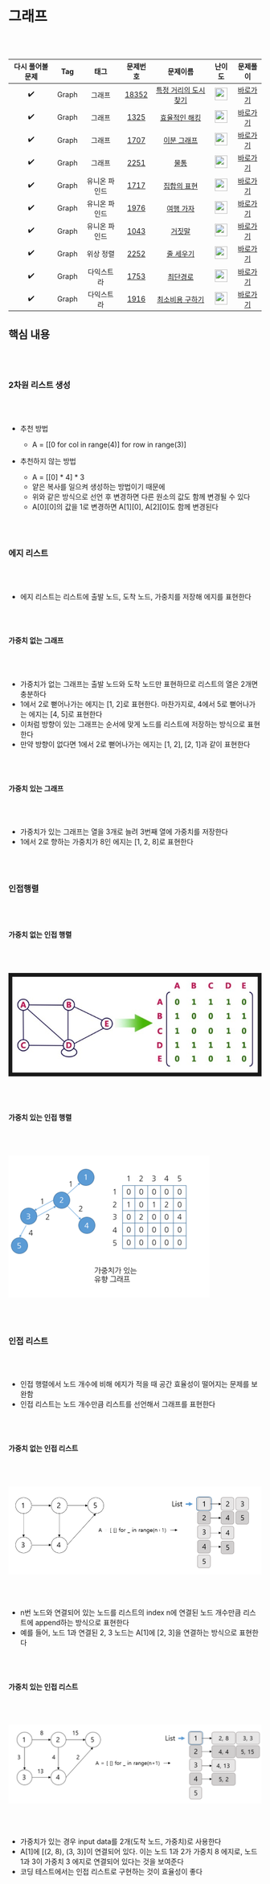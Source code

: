 # 그래프

<br><br>

| 다시 풀어볼 문제 | Tag                          | 태그                | 문제번호    | 문제이름    | 난이도    | 문제풀이    |
| :------:  | :--------------------------: | :-----------------: | :------:  | :------:  |  :------:  | :------:  |
| :heavy_check_mark: | Graph | 그래프 | <a href="https://www.acmicpc.net/problem/18352">18352</a> | <a href="https://www.acmicpc.net/problem/18352">특정 거리의 도시 찾기</a> | <img height="25px" width="25px" src="https://static.solved.ac/tier_small/9.svg"/> | [바로가기](./그래프의%20표현/18352-특정%20거리의%20도시%20찾기.py) |
| :heavy_check_mark: | Graph | 그래프 | <a href="https://www.acmicpc.net/problem/1325">1325</a> | <a href="https://www.acmicpc.net/problem/1325">효율적인 해킹</a> | <img height="25px" width="25px" src="https://static.solved.ac/tier_small/10.svg"/> | [바로가기](./그래프의%20표현/1325-효율적인%20해킹.py) |
| :heavy_check_mark: | Graph | 그래프 | <a href="https://www.acmicpc.net/problem/1707">1707</a> | <a href="https://www.acmicpc.net/problem/1707">이분 그래프</a> | <img height="25px" width="25px" src="https://static.solved.ac/tier_small/12.svg"/> | [바로가기](./그래프의%20표현/1707-이분%20그래프.py) |
| :heavy_check_mark: | Graph | 그래프 | <a href="https://www.acmicpc.net/problem/2251">2251</a> | <a href="https://www.acmicpc.net/problem/2251">물통</a> | <img height="25px" width="25px" src="https://static.solved.ac/tier_small/11.svg"/> | [바로가기](./그래프의%20표현/2251-물통.py) |
| :heavy_check_mark: | Graph | 유니온 파인드 | <a href="https://www.acmicpc.net/problem/1717">1717</a> | <a href="https://www.acmicpc.net/problem/1717">집합의 표현</a> | <img height="25px" width="25px" src="https://static.solved.ac/tier_small/11.svg"/> | [바로가기](./유니온%20파인드/1717-집합의%20표현.py) |
| :heavy_check_mark: | Graph | 유니온 파인드 | <a href="https://www.acmicpc.net/problem/1976">1976</a> | <a href="https://www.acmicpc.net/problem/1976">여행 가자</a> | <img height="25px" width="25px" src="https://static.solved.ac/tier_small/12.svg"/> | [바로가기](./유니온%20파인드/1976-여행%20가자.py) |
| :heavy_check_mark: | Graph | 유니온 파인드 | <a href="https://www.acmicpc.net/problem/1043">1043</a> | <a href="https://www.acmicpc.net/problem/1043">거짓말</a> | <img height="25px" width="25px" src="https://static.solved.ac/tier_small/12.svg"/> | [바로가기](./유니온%20파인드/1043-거짓말.py) |
| :heavy_check_mark: | Graph | 위상 정렬 | <a href="https://www.acmicpc.net/problem/2252">2252</a> | <a href="https://www.acmicpc.net/problem/2252">줄 세우기</a> | <img height="25px" width="25px" src="https://static.solved.ac/tier_small/13.svg"/> | [바로가기](./위상%20정렬/2252-줄%20세우기.py) |
| :heavy_check_mark: | Graph | 다익스트라 | <a href="https://www.acmicpc.net/problem/1753">1753</a> | <a href="https://www.acmicpc.net/problem/1753">최단경로</a> | <img height="25px" width="25px" src="https://static.solved.ac/tier_small/12.svg"/> | [바로가기](./다익스트라/1753-최단경로.py) |
| :heavy_check_mark: | Graph | 다익스트라 | <a href="https://www.acmicpc.net/problem/1916">1916</a> | <a href="https://www.acmicpc.net/problem/1916">최소비용 구하기</a> | <img height="25px" width="25px" src="https://static.solved.ac/tier_small/11.svg"/> | [바로가기](./다익스트라/1916-최소비용%20구하기.py) |

## 핵심 내용

<br><br>

### 2차원 리스트 생성

<br><br>

- 추천 방법
    - A = [[0 for col in range(4)] for row in range(3)]

- 추천하지 않는 방법
    - A = [[0] * 4] * 3
    - 얕은 복사를 일으켜 생성하는 방법이기 때문에
    - 위와 같은 방식으로 선언 후 변경하면 다른 원소의 값도 함께 변경될 수 있다
    - A[0][0]의 값을 1로 변경하면 A[1][0], A[2][0]도 함께 변경된다

<br><br>

### 에지 리스트

<br><br>

- 에지 리스트는 리스트에 출발 노드, 도착 노드, 가중치를 저장해 에지를 표현한다

<br><br>

#### 가중치 없는 그래프

<br><br>

- 가중치가 없는 그래프는 출발 노드와 도착 노드만 표현하므로 리스트의 열은 2개면 충분하다
- 1에서 2로 뻗어나가는 에지는 [1, 2]로 표현한다. 마찬가지로, 4에서 5로 뻗어나가는 에지는 [4, 5]로 표현한다
- 이처럼 방향이 있는 그래프는 순서에 맞게 노드를 리스트에 저장하는 방식으로 표현한다
- 만약 방향이 없다면 1에서 2로 뻗어나가는 에지는 [1, 2], [2, 1]과 같이 표현한다

<br><br>

#### 가중치 있는 그래프

<br><br>

- 가중치가 있는 그래프는 열을 3개로 늘려 3번째 열에 가중치를 저장한다
- 1에서 2로 향하는 가중치가 8인 에지는 [1, 2, 8]로 표현한다

<br><br>

### 인접행렬

<br><br>

#### 가중치 없는 인접 행렬

<br><br>

<img src='https://github.com/testerhyuk/notes/blob/main/%EC%9D%B8%EC%A0%91%ED%96%89%EB%A0%AC.jpg?raw=true'>

<br><br>

#### 가중치 있는 인접 행렬

<br><br>

<img src='https://github.com/testerhyuk/notes/blob/main/%EA%B0%80%EC%A4%91%EC%B9%98%EC%9D%B8%EC%A0%91%ED%96%89%EB%A0%AC.PNG?raw=true'>

<br><br>

### 인접 리스트

<br><br>

- 인접 행렬에서 노드 개수에 비해 에지가 적을 때 공간 효율성이 떨어지는 문제를 보완함
- 인접 리스트는 노드 개수만큼 리스트를 선언해서 그래프를 표현한다

<br><br>

#### 가중치 없는 인접 리스트

<br><br>

<img src='https://github.com/testerhyuk/notes/blob/main/%EC%9D%B8%EC%A0%91%EB%A6%AC%EC%8A%A4%ED%8A%B8.PNG?raw=true'>

<br><br>

- n번 노드와 연결되어 있는 노드를 리스트의 index n에 연결된 노드 개수만큼 리스트에 append하는 방식으로 표현한다
- 예를 들어, 노드 1과 연결된 2, 3 노드는 A[1]에 [2, 3]을 연결하는 방식으로 표현한다

<br><br>

#### 가중치 있는 인접 리스트

<br><br>

<img src='https://github.com/testerhyuk/notes/blob/main/%EC%9D%B8%EC%A0%91%EB%A6%AC%EC%8A%A4%ED%8A%B8%EA%B0%80%EC%A4%91%EC%B9%98.PNG?raw=true'>

<br><br>

- 가중치가 있는 경우 input data를 2개(도착 노드, 가중치)로 사용한다
- A[1]에 [(2, 8), (3, 3)]이 연결되어 있다. 이는 노드 1과 2가 가중치 8 에지로, 노드 1과 3이 가중치 3 에지로 연결되어 있다는 것을 보여준다
- 코딩 테스트에서는 인접 리스트로 구현하는 것이 효율성이 좋다

<br><br>
